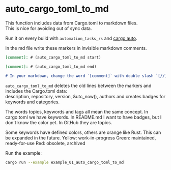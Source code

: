 # auto_cargo_toml_to_md

This function includes data from Cargo.toml to markdown files.  
This is nice for avoiding out of sync data.

Run it on every build with `automation_tasks_rs` and [cargo auto](https://crates.io/crates/cargo-auto).  
  
In the md file write these markers in invisible markdown comments.

```markdown
[comment]: # (auto_cargo_toml_to_md start)

[comment]: # (auto_cargo_toml_to_md end)

# In your markdown, change the word `[comment]` with double slash `[//]`.
```

`auto_cargo_toml_to_md` deletes the old lines between the markers and includes the Cargo.toml data:  
description, repository, version, &utc_now(), authors and creates badges for keywords and categories.

The words topics, keywords and tags all mean the same concept.
In cargo.toml we have keywords.
In README.md I want to have badges, but I don't know the color yet.
In GitHub they are topics.

Some keywords have defined colors, others are orange like Rust.
This can be expanded in the future.
Yellow: work-in-progress
Green: maintained, ready-for-use
Red: obsolete, archived

Run the example:  

```bash
cargo run --example example_01_auto_cargo_toml_to_md
```
